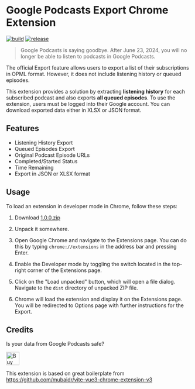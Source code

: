 # Google Podcasts Export Chrome Extension

[![build](https://github.com/relevai/google-podcasts-export/actions/workflows/build.yml/badge.svg)](https://github.com/relevai/google-podcasts-export/actions/workflows/build.yml) [![release](https://github.com/relevai/google-podcasts-export/actions/workflows/release.yml/badge.svg)](https://github.com/relevai/google-podcasts-export/actions/workflows/release.yml)

> Google Podcasts is saying goodbye.
> After June 23, 2024, you will no longer be able to listen to podcasts in Google Podcasts.

The official Export feature allows users to export a list of their subscriptions in OPML format.
However, it does not include listening history or queued episodes.

This extension provides a solution by extracting <b>listening history</b> for each subscribed podcast and also exports <b>all queued episodes</b>.
To use the extension, users must be logged into their Google account.
You can download exported data either in XLSX or JSON format.

## Features

- Listening History Export
- Queued Episodes Export
- Original Podcast Episode URLs
- Completed/Started Status
- Time Remaining
- Export in JSON or XLSX format

## Usage

To load an extension in developer mode in Chrome, follow these steps:

1. Download [1.0.0.zip](https://github.com/relevai/google-podcasts-export/releases/download/1.0.0/1.0.0.zip)

2. Unpack it somewhere.

3. Open Google Chrome and navigate to the Extensions page. You can do this by typing `chrome://extensions` in the address bar and pressing Enter.

4. Enable the Developer mode by toggling the switch located in the top-right corner of the Extensions page.

5. Click on the "Load unpacked" button, which will open a file dialog.
Navigate to the `dist` directory of unpacked ZIP file.

1. Chrome will load the extension and display it on the Extensions page. You will be redirected to Options page with further instructions for the Export.


## Credits

Is your data from Google Podcasts safe?

<a href='https://ko-fi.com/O4O7Z5A4R' target='_blank'><img height='36' style='border:0px;height:36px;' src='https://storage.ko-fi.com/cdn/kofi4.png?v=3' border='0' alt='Buy Me a Coffee at ko-fi.com' /></a>

This extension is based on great boilerplate from https://github.com/mubaidr/vite-vue3-chrome-extension-v3
